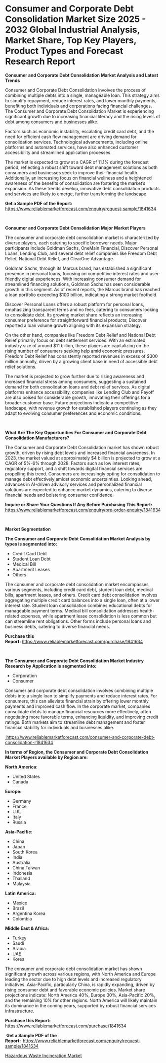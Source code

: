 <p><h1>Consumer and Corporate Debt Consolidation Market Size 2025 - 2032 Global Industrial Analysis, Market Share, Top Key Players, Product Types and Forecast Research Report</h1></p><p><strong>Consumer and Corporate Debt Consolidation Market Analysis and Latest Trends</strong></p>
<p><p>Consumer and Corporate Debt Consolidation involves the process of combining multiple debts into a single, manageable loan. This strategy aims to simplify repayment, reduce interest rates, and lower monthly payments, benefiting both individuals and corporations facing financial challenges. The Consumer and Corporate Debt Consolidation Market is experiencing significant growth due to increasing financial literacy and the rising levels of debt among consumers and businesses alike. </p><p>Factors such as economic instability, escalating credit card debt, and the need for efficient cash flow management are driving demand for consolidation services. Technological advancements, including online platforms and automated services, have also enhanced customer accessibility and streamlined application processes. </p><p>The market is expected to grow at a CAGR of 11.1% during the forecast period, reflecting a robust shift toward debt management solutions as both consumers and businesses seek to improve their financial health. Additionally, an increasing focus on financial wellness and a heightened awareness of the benefits of consolidation are fostering the market’s expansion. As these trends develop, innovative debt consolidation products and services are likely to emerge, further transforming the landscape.</p></p>
<p><strong>Get a Sample PDF of the Report:&nbsp;</strong> <a href="https://www.reliablemarketforecast.com/enquiry/request-sample/1841634?utm_campaign=2721&utm_medium=2&utm_source=Github&utm_content=ia&utm_term=11032025&utm_id=consumer-and-corporate-debt-consolidation">https://www.reliablemarketforecast.com/enquiry/request-sample/1841634</a></p>
<p>&nbsp;</p>
<p><strong>Consumer and Corporate Debt Consolidation Major Market Players</strong></p>
<p><p>The consumer and corporate debt consolidation market is characterized by diverse players, each catering to specific borrower needs. Major participants include Goldman Sachs, OneMain Financial, Discover Personal Loans, Lending Club, and several debt relief companies like Freedom Debt Relief, National Debt Relief, and ClearOne Advantage.</p><p>Goldman Sachs, through its Marcus brand, has established a significant presence in personal loans, focusing on competitive interest rates and user-friendly digital experiences. With increasing consumer demand for streamlined financing solutions, Goldman Sachs has seen considerable growth in this segment. As of recent reports, the Marcus brand has reached a loan portfolio exceeding $100 billion, indicating a strong market foothold.</p><p>Discover Personal Loans offers a robust platform for personal loans, emphasizing transparent terms and no fees, catering to consumers looking to consolidate debt. Its growing market share reflects an increasing consumer preference for straightforward financial products; Discover reported a loan volume growth aligning with its expansion strategy.</p><p>On the other hand, companies like Freedom Debt Relief and National Debt Relief primarily focus on debt settlement services. With an estimated industry size of around $11 billion, these players are capitalizing on the rising number of consumers seeking help amid economic pressures. Freedom Debt Relief has consistently reported revenues in excess of $300 million annually, driven by a growing client base in need of accessible debt relief solutions.</p><p>The market is projected to grow further due to rising awareness and increased financial stress among consumers, suggesting a sustained demand for both consolidation loans and debt relief services. As digital platforms enhance accessibility, companies like Lending Club and Payoff are also poised for considerable growth, innovating their offerings for a broader customer base. Future projections indicate a competitive landscape, with revenue growth for established players continuing as they adapt to evolving consumer preferences and economic conditions.</p></p>
<p>&nbsp;</p>
<p><strong>What Are The Key Opportunities For Consumer and Corporate Debt Consolidation Manufacturers?</strong></p>
<p><p>The Consumer and Corporate Debt Consolidation market has shown robust growth, driven by rising debt levels and increased financial awareness. In 2023, the market valued at approximately $4 billion is projected to grow at a CAGR of 5%-6% through 2028. Factors such as low interest rates, regulatory support, and a shift towards digital financial services are propelling this trend. Consumers are increasingly opting for consolidation to manage debt effectively amidst economic uncertainties. Looking ahead, advances in AI-driven advisory services and personalized financial solutions are expected to enhance market dynamics, catering to diverse financial needs and bolstering consumer confidence.</p></p>
<p><strong>Inquire or Share Your Questions If Any Before Purchasing This Report:</strong> <a href="https://www.reliablemarketforecast.com/enquiry/pre-order-enquiry/1841634?utm_campaign=2721&utm_medium=2&utm_source=Github&utm_content=ia&utm_term=11032025&utm_id=consumer-and-corporate-debt-consolidation">https://www.reliablemarketforecast.com/enquiry/pre-order-enquiry/1841634</a></p>
<p>&nbsp;</p>
<p><strong>Market Segmentation</strong></p>
<p><strong>The Consumer and Corporate Debt Consolidation Market Analysis by types is segmented into:</strong></p>
<p><ul><li>Credit Card Debt</li><li>Student Loan Debt</li><li>Medical Bill</li><li>Apartment Leases</li><li>Others</li></ul></p>
<p><p>The consumer and corporate debt consolidation market encompasses various segments, including credit card debt, student loan debt, medical bills, apartment leases, and others. Credit card debt consolidation involves aggregating multiple credit card balances into a single loan, often at a lower interest rate. Student loan consolidation combines educational debts for manageable payment terms. Medical bill consolidation addresses health-related expenses, while apartment lease consolidation is less common but can streamline rent obligations. Other forms include personal loans and business debts, catering to diverse financial needs.</p></p>
<p><strong>Purchase this Report:&nbsp;</strong><a href="https://www.reliablemarketforecast.com/purchase/1841634?utm_campaign=2721&utm_medium=2&utm_source=Github&utm_content=ia&utm_term=11032025&utm_id=consumer-and-corporate-debt-consolidation">https://www.reliablemarketforecast.com/purchase/1841634</a></p>
<p>&nbsp;</p>
<p><strong>The Consumer and Corporate Debt Consolidation Market Industry Research by Application is segmented into:</strong></p>
<p><ul><li>Corporation</li><li>Consumer</li></ul></p>
<p><p>Consumer and corporate debt consolidation involves combining multiple debts into a single loan to simplify payments and reduce interest rates. For consumers, this can alleviate financial strain by offering lower monthly payments and improved cash flow. In the corporate market, companies consolidate debts to manage financial resources more effectively, often negotiating more favorable terms, enhancing liquidity, and improving credit ratings. Both markets aim to streamline debt management and foster financial stability for individuals and businesses alike.</p></p>
<p><a href="https://www.reliablemarketforecast.com/consumer-and-corporate-debt-consolidation-r1841634?utm_campaign=2721&utm_medium=2&utm_source=Github&utm_content=ia&utm_term=11032025&utm_id=consumer-and-corporate-debt-consolidation">&nbsp;https://www.reliablemarketforecast.com/consumer-and-corporate-debt-consolidation-r1841634</a></p>
<p><strong>In terms of Region, the Consumer and Corporate Debt Consolidation Market Players available by Region are:</strong></p>
<p>
    <p> <strong> North America: </strong>
        <ul>
            <li>United States</li>
            <li>Canada</li>
        </ul>
        </p> 
    <p> <strong> Europe: </strong>
        <ul>
            <li>Germany</li>
            <li>France</li>
            <li>U.K.</li>
            <li>Italy</li>
            <li>Russia</li>
        </ul>
        </p> 
    <p> <strong> Asia-Pacific: </strong>
        <ul>
            <li>China</li>
            <li>Japan</li>
            <li>South Korea</li>
            <li>India</li>
            <li>Australia</li>
            <li>China Taiwan</li>
            <li>Indonesia</li>
            <li>Thailand</li>
            <li>Malaysia</li>
        </ul>
        </p> 
    <p> <strong> Latin America: </strong>
        <ul>
            <li>Mexico</li>
            <li>Brazil</li>
            <li>Argentina Korea</li>
            <li>Colombia</li>
        </ul>
        </p> 
    <p> <strong> Middle East & Africa: </strong>
        <ul>
            <li>Turkey</li>
            <li>Saudi</li>
            <li>Arabia</li>
            <li>UAE</li>
            <li>Korea</li>
        </ul>
    </p>
    </p>
<p><p>The consumer and corporate debt consolidation market has shown significant growth across various regions, with North America and Europe leading the sector due to high debt levels and increased regulatory initiatives. Asia-Pacific, particularly China, is rapidly expanding, driven by rising consumer debt and favorable economic policies. Market share projections indicate: North America 40%, Europe 30%, Asia-Pacific 20%, and the remaining 10% for other regions. North America will likely maintain its dominance in the coming years, supported by robust financial services infrastructure.</p></p>
<p><strong>Purchase this Report: </strong><a href="https://www.reliablemarketforecast.com/purchase/1841634?utm_campaign=2721&utm_medium=2&utm_source=Github&utm_content=ia&utm_term=11032025&utm_id=consumer-and-corporate-debt-consolidation">https://www.reliablemarketforecast.com/purchase/1841634</a></p>
<p>&nbsp;<strong>Get a Sample PDF of the Report:&nbsp;&nbsp;</strong><a href="https://www.reliablemarketforecast.com/enquiry/request-sample/1841634?utm_campaign=2721&utm_medium=2&utm_source=Github&utm_content=ia&utm_term=11032025&utm_id=consumer-and-corporate-debt-consolidation">https://www.reliablemarketforecast.com/enquiry/request-sample/1841634</a></p>
<p><strong></strong></p>
<p><p><a href="https://github.com/ashepherd82/Market-Research-Report-List-7/blob/main/hazardous-waste-incineration-market.md?utm_campaign=2721&utm_medium=2&utm_source=Github&utm_content=ia&utm_term=11032025&utm_id=consumer-and-corporate-debt-consolidation">Hazardous Waste Incineration Market</a></p></p>